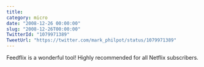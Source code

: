 ```yaml
---
title: 
category: micro
date: "2008-12-26 00:00:00"
slug: "2008-12-26T00:00:00"
TwitterId: "1079971389"
TweetUrl: "https://twitter.com/mark_philpot/status/1079971389"
---
```


Feedflix is a wonderful tool! Highly recommended for all Netflix subscribers.

